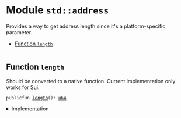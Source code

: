 
<a name="std_address"></a>

# Module `std::address`

Provides a way to get address length since it's a
platform-specific parameter.


-  [Function `length`](#std_address_length)


<pre><code></code></pre>



<a name="std_address_length"></a>

## Function `length`

Should be converted to a native function.
Current implementation only works for Sui.


<pre><code>publicfun <a href="address.md#std_address_length">length</a>(): <a href="u64.md#std_u64">u64</a>
</code></pre>



<details>
<summary>Implementation</summary>


<pre><code><b>public</b> <b>fun</b> <a href="address.md#std_address_length">length</a>(): <a href="u64.md#std_u64">u64</a> {
    32
}
</code></pre>



</details>


[//]: # ("File containing references which can be used from documentation")
